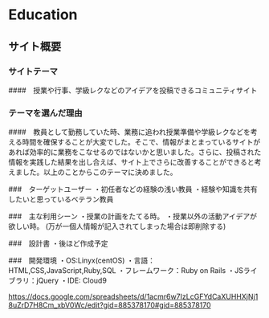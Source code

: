 # Education

## サイト概要

### サイトテーマ
####　授業や行事、学級レクなどのアイデアを投稿できるコミュニティサイト

### テーマを選んだ理由
####　教員として勤務していた時、業務に追われ授業準備や学級レクなどを考える時間を確保することが大変でした。そこで、情報がまとまっているサイトがあれば効率的に業務をこなせるのではないかと思いました。さらに、投稿された情報を実践した結果を出し合えば、サイト上でさらに改善することができると考えました。以上のことからこのテーマに決めました。

###　ターゲットユーザー
・初任者などの経験の浅い教員
・経験や知識を共有したいと思っているベテラン教員

###　主な利用シーン
・授業の計画をたてる時。
・授業以外の活動アイデアが欲しい時。
(万が一個人情報が記入されてしまった場合は即削除する)

###　設計書
・後ほど作成予定

###　開発環境
・OS:Linyx(centOS)
・言語：HTML,CSS,JavaScript,Ruby,SQL
・フレームワーク：Ruby on Rails
・JSライブラリ：jQuery
・IDE: Cloud9

https://docs.google.com/spreadsheets/d/1acmr6w7IzLcGFYdCaXUHHXjNj18uZrD7H8Cm_xbV0Wc/edit?gid=885378170#gid=885378170


